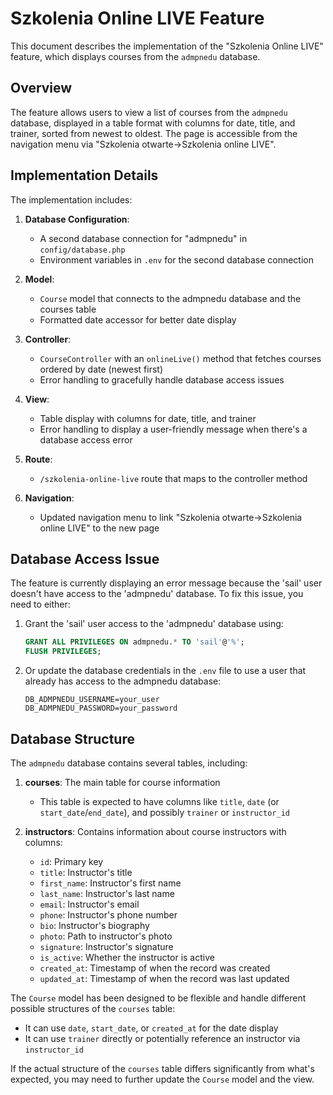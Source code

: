 # Szkolenia Online LIVE Feature

This document describes the implementation of the "Szkolenia Online LIVE" feature, which displays courses from the `admpnedu` database.

## Overview

The feature allows users to view a list of courses from the `admpnedu` database, displayed in a table format with columns for date, title, and trainer, sorted from newest to oldest. The page is accessible from the navigation menu via "Szkolenia otwarte->Szkolenia online LIVE".

## Implementation Details

The implementation includes:

1. **Database Configuration**:
   - A second database connection for "admpnedu" in `config/database.php`
   - Environment variables in `.env` for the second database connection

2. **Model**:
   - `Course` model that connects to the admpnedu database and the courses table
   - Formatted date accessor for better date display

3. **Controller**:
   - `CourseController` with an `onlineLive()` method that fetches courses ordered by date (newest first)
   - Error handling to gracefully handle database access issues

4. **View**:
   - Table display with columns for date, title, and trainer
   - Error handling to display a user-friendly message when there's a database access error

5. **Route**:
   - `/szkolenia-online-live` route that maps to the controller method

6. **Navigation**:
   - Updated navigation menu to link "Szkolenia otwarte->Szkolenia online LIVE" to the new page

## Database Access Issue

The feature is currently displaying an error message because the 'sail' user doesn't have access to the 'admpnedu' database. To fix this issue, you need to either:

1. Grant the 'sail' user access to the 'admpnedu' database using:
   ```sql
   GRANT ALL PRIVILEGES ON admpnedu.* TO 'sail'@'%';
   FLUSH PRIVILEGES;
   ```

2. Or update the database credentials in the `.env` file to use a user that already has access to the admpnedu database:
   ```
   DB_ADMPNEDU_USERNAME=your_user
   DB_ADMPNEDU_PASSWORD=your_password
   ```

## Database Structure

The `admpnedu` database contains several tables, including:

1. **courses**: The main table for course information
   - This table is expected to have columns like `title`, `date` (or `start_date`/`end_date`), and possibly `trainer` or `instructor_id`

2. **instructors**: Contains information about course instructors with columns:
   - `id`: Primary key
   - `title`: Instructor's title
   - `first_name`: Instructor's first name
   - `last_name`: Instructor's last name
   - `email`: Instructor's email
   - `phone`: Instructor's phone number
   - `bio`: Instructor's biography
   - `photo`: Path to instructor's photo
   - `signature`: Instructor's signature
   - `is_active`: Whether the instructor is active
   - `created_at`: Timestamp of when the record was created
   - `updated_at`: Timestamp of when the record was last updated

The `Course` model has been designed to be flexible and handle different possible structures of the `courses` table:

- It can use `date`, `start_date`, or `created_at` for the date display
- It can use `trainer` directly or potentially reference an instructor via `instructor_id`

If the actual structure of the `courses` table differs significantly from what's expected, you may need to further update the `Course` model and the view.